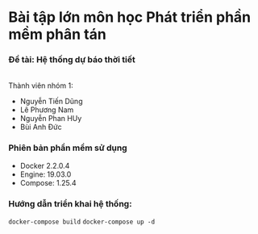 # Bài tập lớn môn học Phát triển phần mềm phân tán
### Đề tài: Hệ thống dự báo thời tiết
<br>
Thành viên nhóm 1:
<br>

- Nguyễn Tiến Dũng
- Lê Phương Nam 
- Nguyễn Phan HUy
- Bùi Anh Đức 
### Phiên bản phần mềm sử dụng
- Docker 2.2.0.4 
- Engine: 19.03.0
- Compose: 1.25.4 
### Hướng dẫn triển khai hệ thống:
`docker-compose build`
`docker-compose up -d`
